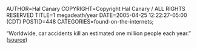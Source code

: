 AUTHOR=Hal Canary
COPYRIGHT=Copyright Hal Canary / ALL RIGHTS RESERVED
TITLE=1 megadeath/year
DATE=2005-04-25 12:22:27-05:00 (CDT)
POSTID=448
CATEGORIES=found-on-the-internets;

“Worldwide, car accidents kill an estimated one million people each year.” ([source](http://en.wikipedia.org/wiki/Car_accident))
